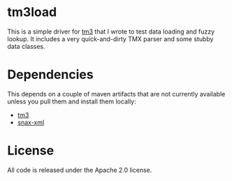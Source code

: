 tm3load
=======

This is a simple driver for [tm3](https://github.com/tingley/tm3) that I
wrote to test data loading and fuzzy lookup.  It includes a very 
quick-and-dirty TMX parser and some stubby data classes.

Dependencies
============

This depends on a couple of maven artifacts that are not currently available
unless you pull them and install them locally:
* [tm3](https://github.com/tingley/tm3)
* [snax-xml](https://github.com/tingley/snax-xml)

License
=======

All code is released under the Apache 2.0 license.
